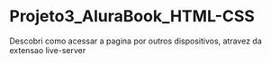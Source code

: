 # Projeto3_AluraBook_HTML-CSS

Descobri como acessar a pagina por outros dispositivos, atravez da extensao live-server

